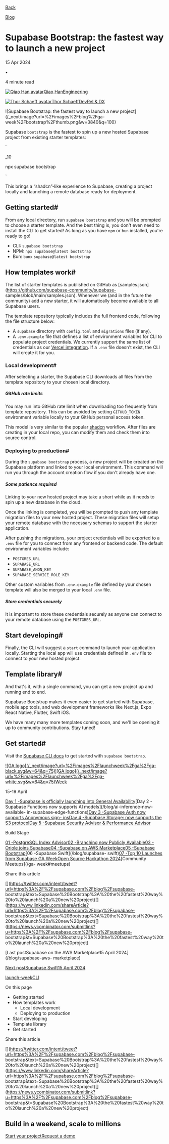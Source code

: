 [Back](/blog)

[Blog](/blog)

# Supabase Bootstrap: the fastest way to launch a new project

15 Apr 2024

•

4 minute read

[![Qiao Han
avatar](/_next/image?url=https%3A%2F%2Fgithub.com%2Fsweatybridge.png&w=96&q=75)Qiao
HanEngineering](https://github.com/sweatybridge)

[![Thor Schaeff
avatar](/_next/image?url=https%3A%2F%2Fgithub.com%2Fthorwebdev.png&w=96&q=75)Thor
SchaeffDevRel & DX](https://twitter.com/thorwebdev)

![Supabase Bootstrap: the fastest way to launch a new
project](/_next/image?url=%2Fimages%2Fblog%2Fga-
week%2Fbootstrap%2Fthumb.png&w=3840&q=100)

Supabase `bootstrap` is the fastest to spin up a new hosted Supabase project
from existing starter templates:

`  

_10

npx supabase bootstrap

  
`

This brings a “shadcn”-like experience to Supabase, creating a project locally
and launching a remote database ready for deployment.

## Getting started#

From any local directory, run `supabase bootstrap` and you will be prompted to
choose a starter template. And the best thing is, you don't even need to
install the CLI to get started! As long as you have `npm` or `bun` installed,
you're ready to go!

  * CLI: `supabase bootstrap`
  * NPM: `npx supabase@latest bootstrap`
  * Bun: `bunx` `supabase@latest bootstrap`

## How templates work#

The list of starter templates is published on GitHub as
[samples.json](https://github.com/supabase-community/supabase-
samples/blob/main/samples.json). Whenever we (and in the future the community)
add a new starter, it will automatically become available to all Supabase
users.

The template repository typically includes the full frontend code, following
the file structure below:

  * A `supabase` directory with `config.toml` and `migrations` files (if any).
  * A `.env.example` file that defines a list of environment variables for CLI to populate project credentials. We currently support the same list of credentials as our [Vercel integration](https://vercel.com/integrations/supabase). If a `.env` file doesn't exist, the CLI will create it for you.

### Local development#

After selecting a starter, the Supabase CLI downloads all files from the
template repository to your chosen local directory.

##### GitHub rate limits

You may run into GitHub rate limit when downloading too frequently from
template repository. This can be avoided by setting `GITHUB_TOKEN` environment
variable locally to your GitHub personal access token.

This model is very similar to the popular [shadcn](https://ui.shadcn.com/)
workflow. After files are creating in your local repo, you can modify them and
check them into source control.

### Deploying to production#

During the `supabase bootstrap` process, a new project will be created on the
Supabase platform and linked to your local environment. This command will run
you through the account creation flow if you don't already have one.

##### Some patience required

Linking to your new hosted project may take a short while as it needs to spin
up a new database in the cloud.

Once the linking is completed, you will be prompted to push any template
migration files to your new hosted project. These migration files will setup
your remote database with the necessary schemas to support the starter
application.

After pushing the migrations, your project credentials will be exported to a
`.env` file for you to connect from any frontend or backend code. The default
environment variables include:

  * `POSTGRES_URL`
  * `SUPABASE_URL`
  * `SUPABASE_ANON_KEY`
  * `SUPABASE_SERVICE_ROLE_KEY`

Other custom variables from `.env.example` file defined by your chosen
template will also be merged to your local `.env` file.

##### Store credentials securely

It is important to store these credentials securely as anyone can connect to
your remote database using the `POSTGRES_URL`.

## Start developing#

Finally, the CLI will suggest a `start` command to launch your application
locally. Starting the local app will use credentials defined in `.env` file to
connect to your new hosted project.

## Template library#

And that's it, with a single command, you can get a new project up and running
end to end.

Supabase Bootstrap makes it even easier to get started with Supabase, mobile
app tools, and web development frameworks like Next.js, Expo React Native,
Flutter, Swift iOS.

We have many many more templates coming soon, and we'll be opening it up to
community contributions. Stay tuned!

## Get started#

Visit the [Supabase CLI docs](/docs/guides/cli/getting-started) to get started
with `supabase bootstrap`.

[![GA logo](/_next/image?url=%2Fimages%2Flaunchweek%2Fga%2Fga-
black.svg&w=64&q=75)![GA
logo](/_next/image?url=%2Fimages%2Flaunchweek%2Fga%2Fga-
white.svg&w=64&q=75)Week](/ga-week)

15-19 April

[Day 1 -Supabase is officially launching into General Availability](/ga)[Day 2
-Supabase Functions now supports AI models](/blog/ai-inference-now-available-
in-supabase-edge-functions)[Day 3 -Supabase Auth now supports Anonymous sign-
ins](/blog/anonymous-sign-ins)[Day 4 -Supabase Storage: now supports the S3
protocol](/blog/s3-compatible-storage)[Day 5 -Supabase Security Advisor &
Performance Advisor](/blog/security-performance-advisor)

Build Stage

[01 -PostgreSQL Index Advisor](https://github.com/supabase/index_advisor)[02
-Branching now Publicly Available](/blog/branching-publicly-available)[03
-Oriole joins Supabase](/blog/supabase-acquires-oriole)[04 -Supabase on AWS
Marketplace](/blog/supabase-aws-marketplace)[05 -Supabase
Bootstrap](/blog/supabase-bootstrap)[06 -Supabase Swift](/blog/supabase-
swift)[07 -Top 10 Launches from Supabase GA Week](/blog/ga-week-summary)[Open
Source Hackathon 2024](/blog/supabase-oss-hackathon)[Community Meetups](/ga-
week#meetups)

Share this article

[](https://twitter.com/intent/tweet?url=https%3A%2F%2Fsupabase.com%2Fblog%2Fsupabase-
bootstrap&text=Supabase%20Bootstrap%3A%20the%20fastest%20way%20to%20launch%20a%20new%20project)[](https://www.linkedin.com/shareArticle?url=https%3A%2F%2Fsupabase.com%2Fblog%2Fsupabase-
bootstrap&text=Supabase%20Bootstrap%3A%20the%20fastest%20way%20to%20launch%20a%20new%20project)[](https://news.ycombinator.com/submitlink?u=https%3A%2F%2Fsupabase.com%2Fblog%2Fsupabase-
bootstrap&t=Supabase%20Bootstrap%3A%20the%20fastest%20way%20to%20launch%20a%20new%20project)

[Last postSupabase on the AWS Marketplace15 April 2024](/blog/supabase-aws-
marketplace)

[Next postSupabase Swift15 April 2024](/blog/supabase-swift)

[launch-week](/blog/tags/launch-week)[CLI](/blog/tags/CLI)

On this page

  * Getting started
  * How templates work
    * Local development
    * Deploying to production
  * Start developing
  * Template library
  * Get started

Share this article

[](https://twitter.com/intent/tweet?url=https%3A%2F%2Fsupabase.com%2Fblog%2Fsupabase-
bootstrap&text=Supabase%20Bootstrap%3A%20the%20fastest%20way%20to%20launch%20a%20new%20project)[](https://www.linkedin.com/shareArticle?url=https%3A%2F%2Fsupabase.com%2Fblog%2Fsupabase-
bootstrap&text=Supabase%20Bootstrap%3A%20the%20fastest%20way%20to%20launch%20a%20new%20project)[](https://news.ycombinator.com/submitlink?u=https%3A%2F%2Fsupabase.com%2Fblog%2Fsupabase-
bootstrap&t=Supabase%20Bootstrap%3A%20the%20fastest%20way%20to%20launch%20a%20new%20project)

## Build in a weekend, scale to millions

[Start your project](https://supabase.com/dashboard)[Request a
demo](/contact/sales)

